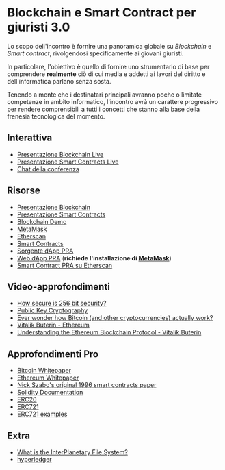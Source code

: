 # Blockchain e Smart Contract per giuristi 3.0

Lo scopo dell'incontro è fornire una panoramica globale su *Blockchain* e *Smart contract*, rivolgendosi specificamente ai giovani giuristi.

In particolare, l'obiettivo è quello di fornire uno strumentario di base per comprendere **realmente**
ciò di cui media e addetti ai lavori del diritto e dell'informatica parlano senza sosta.

Tenendo a mente che i destinatari principali avranno poche o limitate competenze in ambito informatico,
l'incontro avrà un carattere progressivo per rendere comprensibili a tutti i concetti che stanno alla
base della frenesia tecnologica del momento.

## Interattiva

* [Presentazione Blockchain Live](https://www.icloud.com/keynote-live/sc:0PKlyChwHQ18YSPLZJTNJiIh7h7ZHl1mMDpocnRmRYWUrPw1WqPZsQqz5Dl4iibhn3b)
* [Presentazione Smart Contracts Live](https://www.icloud.com/keynote-live/sc:0Wpv_jpNLCH2s_1StAoxgxrTzGL1PiHSW2m-UcZVpNtRygdCpLAjroS1qn2EPLpfW5-)
* [Chat della conferenza]()

## Risorse

* [Presentazione Blockchain](presentazione/Presentazione-blockchain.pdf)
* [Presentazione Smart Contracts](presentazione/Presentazione-smart-contracts.pdf)
* [Blockchain Demo](https://anders.com/blockchain/blockchain.html)
* [MetaMask](https://metamask.io)
* [Etherscan](https://etherscan.io)
* [Smart Contracts](contratti/)
* [Sorgente dApp PRA](dApp_PRA/)
* [Web dApp PRA](http://smartsiena.ddns.net) (**richiede l'installazione di [MetaMask](https://metamask.io)**)
* [Smart Contract PRA su Etherscan](https://ropsten.etherscan.io/address/0xd9c453dc11773866e4f89b65a34164acfb4c2dab)

## Video-approfondimenti

* [How secure is 256 bit security?](https://youtu.be/S9JGmA5_unY)
* [Public Key Cryptography](https://youtu.be/GSIDS_lvRv4)
* [Ever wonder how Bitcoin (and other cryptocurrencies) actually work?](https://www.youtube.com/watch?v=bBC-nXj3Ng4)
* [Vitalik Buterin - Ethereum](https://www.youtube.com/watch?v=WSN5BaCzsbo&t=5s)
* [Understanding the Ethereum Blockchain Protocol - Vitalik Buterin](https://youtu.be/gjwr-7PgpN8)

## Approfondimenti Pro

* [Bitcoin Whitepaper](https://bitcoin.org/bitcoin.pdf?)
* [Ethereum Whitepaper](https://github.com/ethereum/wiki/wiki/White-Paper)
* [Nick Szabo's original 1996 smart contracts paper](http://www.fon.hum.uva.nl/rob/Courses/InformationInSpeech/CDROM/Literature/LOTwinterschool2006/szabo.best.vwh.net/smart_contracts_2.html)
* [Solidity Documentation](https://solidity.readthedocs.io/)
* [ERC20](https://github.com/ethereum/EIPs/blob/master/EIPS/eip-20.md)
* [ERC721](https://github.com/ethereum/EIPs/blob/master/EIPS/eip-721.md)
* [ERC721 examples](http://erc721.org/)

## Extra

* [What is the InterPlanetary File System?](https://themerkle.com/what-is-the-interplanetary-file-system/)
* [hyperledger](https://www.hyperledger.org/wp-content/uploads/2018/08/HL_Whitepaper_IntroductiontoHyperledger.pdf)
